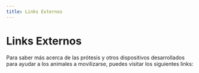```yaml
---
title: Links Externos
---
```


Links Externos 
==============

Para saber más acerca de las prótesis y otros dispositivos desarrollados para ayudar a los animales a movilizarse, puedes visitar los siguientes links:
